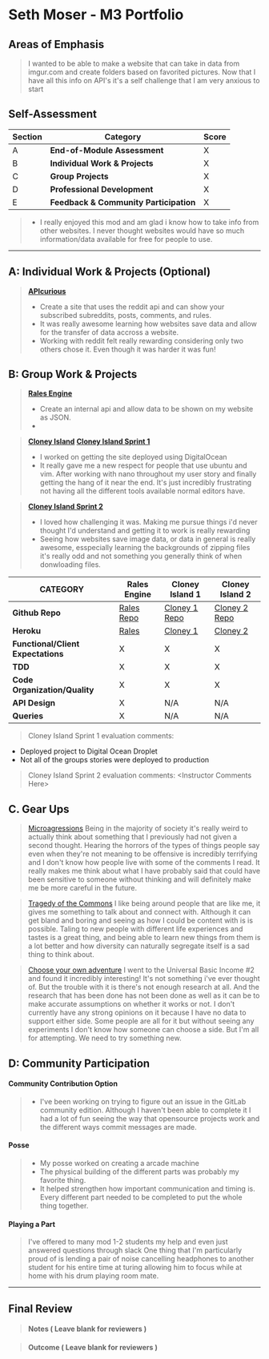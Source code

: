 # Seth Moser - M3 Portfolio

## Areas of Emphasis

> I wanted to be able to make a website that can take in data from imgur.com and create folders based on favorited pictures. Now that I have all this info on API's it's a self challenge that I am very anxious to start

## Self-Assessment

| Section | Category | Score |
| --- | ----- | --- |
| A | **End-of-Module Assessment** | X |
| B | **Individual Work & Projects** | X |
| C | **Group Projects** | X |
| D | **Professional Development** | X |
| E | **Feedback & Community Participation** | X |

>* I really enjoyed this mod and am glad i know how to take info from other websites. I never thought websites would have so much information/data available for free for people to use.

-----------------------

## A: Individual Work & Projects (Optional)

> **[APIcurious](http://backend.turing.io/module3/projects/apicurious)**
>* Create a site that uses the reddit api and can show your subscribed subreddits, posts, comments, and rules.
>* It was really awesome learning how websites save data and allow for the transfer of data accross a website.
>* Working with reddit felt really rewarding considering only two others chose it. Even though it was harder it was fun!


## B: Group Work & Projects

> **[Rales Engine](http://backend.turing.io/module3/projects/rails_engine)** 
>* Create an internal api and allow data to be shown on my website as JSON.
>* 

> **[Cloney Island](http://backend.turing.io/module3/projects/cloney_island/cloney_island)**
> **[Cloney Island Sprint 1](https://github.com/NicholasJacques/corkboard)** 
>* I worked on getting the site deployed using DigitalOcean
>* It really gave me a new respect for people that use ubuntu and vim. After working with nano throughout my user story and finally getting the hang of it near the end. It's just incredibly frustrating not having all the different tools available normal editors have.

> **[Cloney Island Sprint 2](https://github.com/stovermc/grab_bag)** 
>* I loved how challenging it was. Making me pursue things i'd never thought I'd understand and getting it to work is really rewarding
>* Seeing how websites save image data, or data in general is really awesome, esspecially learning the backgrounds of zipping files it's really odd and not something you generally think of when donwloading files.

| CATEGORY | Rales Engine | Cloney Island 1 | Cloney Island 2 |
| --- | --- | --- | --- |
| **Github Repo** | [Rales Repo](https://github.com/seth-at-at/rales_engine) | [Cloney 1 Repo](https://github.com/NicholasJacques/corkboard) | [Cloney 2 Repo](https://github.com/stovermc/grab_bag) |
| **Heroku** | [Rales](https://) | [Cloney 1](https://) | [Cloney 2](https://) |
| **Functional/Client Expectations** | X | X | X |
| **TDD** | X | X | X |
| **Code Organization/Quality** | X | X | X |
| **API Design** | X | N/A | N/A |
| **Queries** | X | N/A | N/A |

> Cloney Island Sprint 1 evaluation comments:
* Deployed project to Digital Ocean Droplet
* Not all of the groups stories were deployed to production

> Cloney Island Sprint 2 evaluation comments:
\<Instructor Comments Here>

## C. **Gear Ups**

> [Microagressions](https://github.com/turingschool/gear-up/blob/master/microaggressions_original.markdown)
Being in the majority of society it's really weird to actually think about something that I previously had not given a second thought.
Hearing the horrors of the types of things people say even when they're not meaning to be offensive is incredibly terrifying and I don't know how people live with some of the comments I read.
It really makes me think about what I have probably said that could have been sensitive to someone without thinking and will definitely make me be more careful in the future.

> [Tragedy of the Commons](https://github.com/turingschool/gear-up/blob/master/tragedy_of_the_commons.markdown)
I like being around people that are like me, it gives me something to talk about and connect with. Although it can get bland and boring and seeing as how I could be content with is is possible. Taling to new people with different life experiences and tastes is a great thing, and being able to learn new things from them is a lot better and how diversity can naturally segregate itself is a sad thing to think about.

> [Choose your own adventure](https://github.com/turingschool/gear-up/blob/master/universal_basic_income.markdown)
I went to the Universal Basic Income #2 and found it incredibly interesting! It's not something i've ever thought of. But the trouble with it is there's not enough research at all. And the research that has been done has not been done as well as it can be to make accurate assumptions on whether it works or not. I don't currently have any strong opinions on it because I have no data to support either side. Some people are all for it but without seeing any experiments I don't know how someone can choose a side. But I'm all for attempting. We need to try something new.


## D: Community Participation

#### **Community Contribution Option**
>* I've been working on trying to figure out an issue in the GitLab community edition. Although I haven't been able to complete it I had a lot of fun seeing the way that opensource projects work and the different ways commit messages are made.

#### **Posse**
  >* My posse worked on creating a arcade machine
  >* The physical building of the different parts was probably my favorite thing.
  >* It helped strengthen how important communication and timing is. Every different part needed to be completed to put the whole thing together.

#### **Playing a Part**

> I've offered to many mod 1-2 students my help and even just answered questions through slack
> One thing that I'm particularly proud of is lending a pair of noise cancelling headphones to another student for his entire time at turing allowing him to focus while at home with his drum playing room mate.

------------------

## Final Review

> #### Notes ( Leave blank for reviewers )

> #### Outcome ( Leave blank for reviewers )
